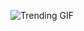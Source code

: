 
<!-- GIF_SECTION -->
![Trending GIF](https://media4.giphy.com/media/v1.Y2lkPThiYjIxNzcycWExMmhjZHd5NThjbXA3ODVyY3Bucm02Mm9iajRqeXg5OXd2MzkzayZlcD12MV9naWZzX3NlYXJjaCZjdD1n/RClGu1eVAdt2dmXQKI/giphy.gif)
<!-- END_GIF_SECTION -->
